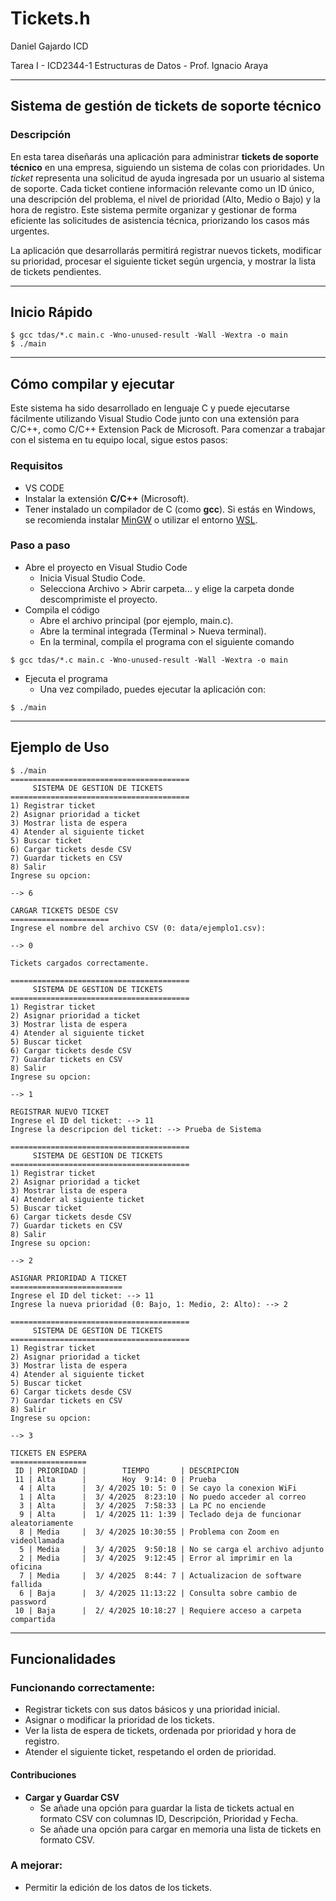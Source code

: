 # Tickets.h

Daniel Gajardo ICD

Tarea I - ICD2344-1 Estructuras de Datos - Prof. Ignacio Araya

---

## Sistema de gestión de tickets de soporte técnico

### Descripción

En esta tarea diseñarás una aplicación para administrar **tickets de soporte técnico** en una empresa, siguiendo un sistema de colas con prioridades. Un *ticket* representa una solicitud de ayuda ingresada por un usuario al sistema de soporte. Cada ticket contiene información relevante como un ID único, una descripción del problema, el nivel de prioridad (Alto, Medio o Bajo) y la hora de registro. Este sistema permite organizar y gestionar de forma eficiente las solicitudes de asistencia técnica, priorizando los casos más urgentes.

La aplicación que desarrollarás permitirá registrar nuevos tickets, modificar su prioridad, procesar el siguiente ticket según urgencia, y mostrar la lista de tickets pendientes.

---

## Inicio Rápido

```shell
$ gcc tdas/*.c main.c -Wno-unused-result -Wall -Wextra -o main
$ ./main
```

---

## Cómo compilar y ejecutar

Este sistema ha sido desarrollado en lenguaje C y puede ejecutarse fácilmente utilizando Visual Studio Code junto con una extensión para C/C++, como C/C++ Extension Pack de Microsoft. Para comenzar a trabajar con el sistema en tu equipo local, sigue estos pasos:

### Requisitos

- VS CODE
- Instalar la extensión **C/C++** (Microsoft).
- Tener instalado un compilador de C (como **gcc**). Si estás en Windows, se recomienda instalar [MinGW](https://www.mingw-w64.org/) o utilizar el entorno [WSL](https://learn.microsoft.com/en-us/windows/wsl/).

### Paso a paso

- Abre el proyecto en Visual Studio Code
    - Inicia Visual Studio Code.
    - Selecciona Archivo > Abrir carpeta... y elige la carpeta donde descomprimiste el proyecto.
- Compila el código
    - Abre el archivo principal (por ejemplo, main.c).
    - Abre la terminal integrada (Terminal > Nueva terminal).
    - En la terminal, compila el programa con el siguiente comando 

```shell
$ gcc tdas/*.c main.c -Wno-unused-result -Wall -Wextra -o main
```

- Ejecuta el programa
    - Una vez compilado, puedes ejecutar la aplicación con:

```shell
$ ./main
```

---

## Ejemplo de Uso

```shell
$ ./main
========================================
     SISTEMA DE GESTION DE TICKETS      
========================================
1) Registrar ticket
2) Asignar prioridad a ticket
3) Mostrar lista de espera
4) Atender al siguiente ticket
5) Buscar ticket
6) Cargar tickets desde CSV
7) Guardar tickets en CSV
8) Salir
Ingrese su opcion:

--> 6

CARGAR TICKETS DESDE CSV
======================
Ingrese el nombre del archivo CSV (0: data/ejemplo1.csv):

--> 0

Tickets cargados correctamente. 

========================================
     SISTEMA DE GESTION DE TICKETS      
========================================
1) Registrar ticket
2) Asignar prioridad a ticket
3) Mostrar lista de espera
4) Atender al siguiente ticket
5) Buscar ticket
6) Cargar tickets desde CSV
7) Guardar tickets en CSV
8) Salir
Ingrese su opcion:

--> 1

REGISTRAR NUEVO TICKET
Ingrese el ID del ticket: --> 11
Ingrese la descripcion del ticket: --> Prueba de Sistema

========================================
     SISTEMA DE GESTION DE TICKETS      
========================================
1) Registrar ticket
2) Asignar prioridad a ticket
3) Mostrar lista de espera
4) Atender al siguiente ticket
5) Buscar ticket
6) Cargar tickets desde CSV
7) Guardar tickets en CSV
8) Salir
Ingrese su opcion:

--> 2

ASIGNAR PRIORIDAD A TICKET
=========================
Ingrese el ID del ticket: --> 11
Ingrese la nueva prioridad (0: Bajo, 1: Medio, 2: Alto): --> 2

========================================
     SISTEMA DE GESTION DE TICKETS      
========================================
1) Registrar ticket
2) Asignar prioridad a ticket
3) Mostrar lista de espera
4) Atender al siguiente ticket
5) Buscar ticket
6) Cargar tickets desde CSV
7) Guardar tickets en CSV
8) Salir
Ingrese su opcion:

--> 3

TICKETS EN ESPERA
=================
 ID | PRIORIDAD |        TIEMPO       | DESCRIPCION
 11 | Alta      |        Hoy  9:14: 0 | Prueba
  4 | Alta      |  3/ 4/2025 10: 5: 0 | Se cayo la conexion WiFi
  1 | Alta      |  3/ 4/2025  8:23:10 | No puedo acceder al correo
  3 | Alta      |  3/ 4/2025  7:58:33 | La PC no enciende
  9 | Alta      |  1/ 4/2025 11: 1:39 | Teclado deja de funcionar aleatoriamente
  8 | Media     |  3/ 4/2025 10:30:55 | Problema con Zoom en videollamada
  5 | Media     |  3/ 4/2025  9:50:18 | No se carga el archivo adjunto
  2 | Media     |  3/ 4/2025  9:12:45 | Error al imprimir en la oficina
  7 | Media     |  3/ 4/2025  8:44: 7 | Actualizacion de software fallida
  6 | Baja      |  3/ 4/2025 11:13:22 | Consulta sobre cambio de password
 10 | Baja      |  2/ 4/2025 10:18:27 | Requiere acceso a carpeta compartida

```

---

## Funcionalidades

### Funcionando correctamente:

- Registrar tickets con sus datos básicos y una prioridad inicial.
- Asignar o modificar la prioridad de los tickets.
- Ver la lista de espera de tickets, ordenada por prioridad y hora de registro.
- Atender el siguiente ticket, respetando el orden de prioridad.

#### Contribuciones

- **Cargar y Guardar CSV**
    - Se añade una opción para guardar la lista de tickets actual en formato CSV con columnas ID, Descripción, Prioridad y Fecha.
    - Se añade una opción para cargar en memoria una lista de tickets en formato CSV.

### A mejorar:

- Permitir la edición de los datos de los tickets.
